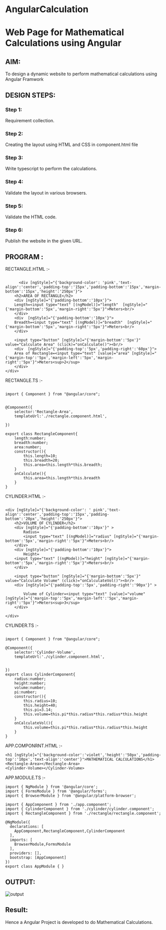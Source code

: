 # AngularCalculation

# Web Page for Mathematical Calculations using Angular

## AIM:
To design a dynamic website to perform mathematical calculations using Angular Framwork

## DESIGN STEPS:

### Step 1:

Requirement collection.

### Step 2:

Creating the layout using HTML and CSS in component.html file

### Step 3:

Write typescript to perform the calculations.

### Step 4:

Validate the layout in various browsers.

### Step 5:

Validate the HTML code.

### Step 6:

Publish the website in the given URL.

## PROGRAM :


RECTANGLE.HTML :-

```

      <div [ngStyle]="{'background-color': 'pink','text-align':'center','padding-top':'15px','padding-bottom':'15px','margin-bottom':'15px','height':'250px'}">
    <h2>AREA OF RECTANGLE</h2>
    <div [ngStyle]="{'padding-bottom':'10px'}">
    Length=<input type="text" [(ngModel)]="length"  [ngStyle]="{'margin-bottom':'5px','margin-right':'5px'}">Meters<br/>
    </div>
    <div  [ngStyle]="{'padding-bottom':'10px'}">
    Breadth=<input type="text" [(ngModel)]="breadth"  [ngStyle]="{'margin-bottom':'5px','margin-right':'5px'}">Meters<br/>
    </div>

    <input type="button" [ngStyle]="{'margin-bottom':'5px'}" value="Calculate Area" (click)="onCalculate()"><br/>
    <div  [ngStyle]="{'padding-top':'5px','padding-right':'60px'}">
    Area of Rectangle=<input type="text" [value]="area" [ngStyle]="{'margin-top':'5px','margin-left':'5px','margin-right':'5px'}">Meters<sup>2</sup>
    </div>
</div>
```

RECTANGLE.TS :-

```

import { Component } from "@angular/core";


@Component({
    selector:'Rectangle-Area',
    templateUrl:'./rectangle.component.html',
    
})

export class RectangleComponent{
    length:number;
    breadth:number;
    area:number;
    constructor(){
        this.length=10;
        this.breadth=20;
        this.area=this.length*this.breadth;
    }
    onCalculate(){
        this.area=this.length*this.breadth
    }
}
````

CYLINDER.HTML :-

```

<div [ngStyle]="{'background-color': ' pink','text-align':'center','padding-top':'15px','padding-bottom':'20px','height':'250px'}">
    <h2>VOLUME OF CYLINDER</h2>
    <div [ngStyle]="{'padding-bottom':'10px'}" >
        Radius=
        <input type="text" [(ngModel)]="radius" [ngStyle]="{'margin-bottom':'5px','margin-right':'5px'}">Meters<br/>
    </div>
    <div [ngStyle]="{'padding-bottom':'10px'}">
        Height=
    <input type="text" [(ngModel)]="height" [ngStyle]="{'margin-bottom':'5px','margin-right':'5px'}">Meters<br/>
    </div>

    <input type="button" [ngStyle]="{'margin-bottom':'5px'}" value="Calculate Volume" (click)="onCalculateVol()"><br/>
    <div [ngStyle]="{'padding-top':'5px','padding-right':'90px'}" >

        Volume of Cylinder=<input type="text" [value]="volume" [ngStyle]="{'margin-top':'5px','margin-left':'5px','margin-right':'5px'}">Meters<sup>3</sup>
    </div>

</div>
```

CYLINDER.TS :-

```

import { Component } from "@angular/core";

@Component({
    selector:'Cylinder-Volume',
    templateUrl:'./cylinder.component.html',
    
    
})
export class CylinderComponent{
    radius:number;
    height:number;
    volume:number;
    pi:number;
    constructor(){
        this.radius=10;
        this.height=40;
        this.pi=3.14;
        this.volume=this.pi*this.radius*this.radius*this.height
    }
    onCalculateVol(){
        this.volume=this.pi*this.radius*this.radius*this.height
    }
}
```
APP.COMPONRNT.HTML :-

```
<h1 [ngStyle]="{'background-color':'violet','height':'50px','padding-top':'10px','text-align':'center'}">MATHEMATICAL CALCULATIONS</h1>
<Rectangle-Area></Rectangle-Area>
<Cylinder-Volume></Cylinder-Volume>

```

APP.MODULE.TS :-

```
import { NgModule } from '@angular/core';
import { FormsModule } from '@angular/forms';
import { BrowserModule } from '@angular/platform-browser';

import { AppComponent } from './app.component';
import { CylinderComponent } from './cylinder/cylinder.component';
import { RectangleComponent } from './rectangle/rectangle.component';

@NgModule({
  declarations: [
    AppComponent,RectangleComponent,CylinderComponent
  ],
  imports: [
    BrowserModule,FormsModule
  ],
  providers: [],
  bootstrap: [AppComponent]
})
export class AppModule { }

````


## OUTPUT:
![output](./output1.png)


## Result:
Hence a Angular Project is developed to do Mathematical Calculations.